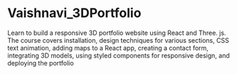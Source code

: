 # Vaishnavi_3DPortfolio
Learn to build a responsive 3D portfolio website using React and Three. js. The course covers installation, design techniques for various sections, CSS text animation, adding maps to a React app, creating a contact form, integrating 3D models, using styled components for responsive design, and deploying the portfolio
